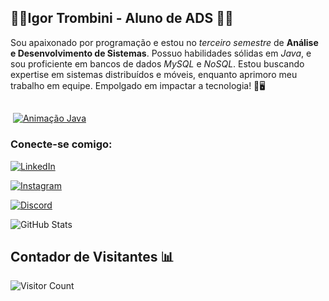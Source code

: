 ## 👨‍🎓Igor Trombini  - Aluno de ADS 👨‍💻

Sou apaixonado por programação e estou no *terceiro semestre* de **Análise e Desenvolvimento de Sistemas**. Possuo habilidades sólidas em *Java*, e sou proficiente em bancos de dados *MySQL* e *NoSQL*. Estou buscando expertise em sistemas distribuídos e móveis, enquanto aprimoro meu trabalho em equipe. Empolgado em impactar a tecnologia! 🚀🖥️

## 

​									[![Animação Java](https://media.giphy.com/media/WRQBXSCnEFJIuxktnw/giphy.gif)](https://giphy.com/gifs/math-lady-meme-WRQBXSCnEFJIuxktnw)





### Conecte-se comigo:

[![LinkedIn](https://img.shields.io/badge/LinkedIn-000?style=for-the-badge&logo=linkedin&logoColor=0E76A8)](https://www.linkedin.com/in/igortrombini/)

[![Instagram](https://img.shields.io/badge/Instagram-000?style=for-the-badge&logo=instagram)](https://www.instagram.com/igortrombini/)

[![Discord](https://img.shields.io/badge/Discord-000?style=for-the-badge&logo=discord)](https://www.discord.com/in/igortrombini/)



![GitHub Stats](https://github-readme-stats.vercel.app/api?username=igortrombini&theme=transparent&bg_color=000&border_color=30A3DC&show_icons=true&icon_color=30A3DC&title_color=E94D5F&text_color=FFF)





## Contador de Visitantes 📊

![Visitor Count](https://profile-counter.glitch.me/igortrombini/count.svg)